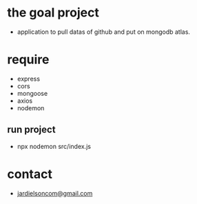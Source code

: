 # the goal project 
* application to pull datas of github and put on mongodb atlas.

# require
* express
* cors
* mongoose
* axios
* nodemon

## run project
* npx nodemon src/index.js

# contact
* jardielsoncom@gmail.com
 
